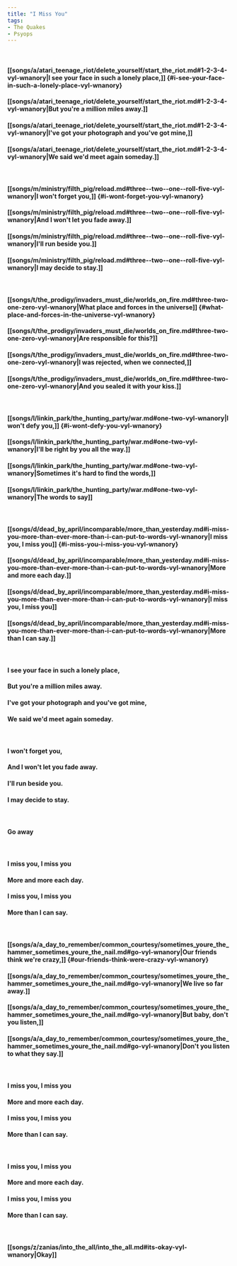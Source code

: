 ```yaml
---
title: "I Miss You"
tags:
- The Quakes
- Psyops
---
```

&nbsp;
#### [[songs/a/atari_teenage_riot/delete_yourself/start_the_riot.md#1-2-3-4-vyl-wnanory|I see your face in such a lonely place,]] {#i-see-your-face-in-such-a-lonely-place-vyl-wnanory}
#### [[songs/a/atari_teenage_riot/delete_yourself/start_the_riot.md#1-2-3-4-vyl-wnanory|But you're a million miles away.]]
#### [[songs/a/atari_teenage_riot/delete_yourself/start_the_riot.md#1-2-3-4-vyl-wnanory|I've got your photograph and you've got mine,]]
#### [[songs/a/atari_teenage_riot/delete_yourself/start_the_riot.md#1-2-3-4-vyl-wnanory|We said we'd meet again someday.]]
&nbsp;
#### [[songs/m/ministry/filth_pig/reload.md#three--two--one--roll-five-vyl-wnanory|I won't forget you,]] {#i-wont-forget-you-vyl-wnanory}
#### [[songs/m/ministry/filth_pig/reload.md#three--two--one--roll-five-vyl-wnanory|And I won't let you fade away.]]
#### [[songs/m/ministry/filth_pig/reload.md#three--two--one--roll-five-vyl-wnanory|I'll run beside you.]]
#### [[songs/m/ministry/filth_pig/reload.md#three--two--one--roll-five-vyl-wnanory|I may decide to stay.]]
&nbsp;
#### [[songs/t/the_prodigy/invaders_must_die/worlds_on_fire.md#three-two-one-zero-vyl-wnanory|What place and forces in the universe]] {#what-place-and-forces-in-the-universe-vyl-wnanory}
#### [[songs/t/the_prodigy/invaders_must_die/worlds_on_fire.md#three-two-one-zero-vyl-wnanory|Are responsible for this?]]
#### [[songs/t/the_prodigy/invaders_must_die/worlds_on_fire.md#three-two-one-zero-vyl-wnanory|I was rejected, when we connected,]]
#### [[songs/t/the_prodigy/invaders_must_die/worlds_on_fire.md#three-two-one-zero-vyl-wnanory|And you sealed it with your kiss.]]
&nbsp;
#### [[songs/l/linkin_park/the_hunting_party/war.md#one-two-vyl-wnanory|I won't defy you,]] {#i-wont-defy-you-vyl-wnanory}
#### [[songs/l/linkin_park/the_hunting_party/war.md#one-two-vyl-wnanory|I'll be right by you all the way.]]
#### [[songs/l/linkin_park/the_hunting_party/war.md#one-two-vyl-wnanory|Sometimes it's hard to find the words,]]
#### [[songs/l/linkin_park/the_hunting_party/war.md#one-two-vyl-wnanory|The words to say]]
&nbsp;
#### [[songs/d/dead_by_april/incomparable/more_than_yesterday.md#i-miss-you-more-than-ever-more-than-i-can-put-to-words-vyl-wnanory|I miss you, I miss you]] {#i-miss-you-i-miss-you-vyl-wnanory}
#### [[songs/d/dead_by_april/incomparable/more_than_yesterday.md#i-miss-you-more-than-ever-more-than-i-can-put-to-words-vyl-wnanory|More and more each day.]]
#### [[songs/d/dead_by_april/incomparable/more_than_yesterday.md#i-miss-you-more-than-ever-more-than-i-can-put-to-words-vyl-wnanory|I miss you, I miss you]]
#### [[songs/d/dead_by_april/incomparable/more_than_yesterday.md#i-miss-you-more-than-ever-more-than-i-can-put-to-words-vyl-wnanory|More than I can say.]]
&nbsp;
#### I see your face in such a lonely place,
#### But you're a million miles away.
#### I've got your photograph and you've got mine,
#### We said we'd meet again someday.
&nbsp;
#### I won't forget you,
#### And I won't let you fade away.
#### I'll run beside you.
#### I may decide to stay.
&nbsp;
#### Go away
&nbsp;
#### I miss you, I miss you
#### More and more each day.
#### I miss you, I miss you
#### More than I can say.
&nbsp;
#### [[songs/a/a_day_to_remember/common_courtesy/sometimes_youre_the_hammer_sometimes_youre_the_nail.md#go-vyl-wnanory|Our friends think we're crazy,]] {#our-friends-think-were-crazy-vyl-wnanory}
#### [[songs/a/a_day_to_remember/common_courtesy/sometimes_youre_the_hammer_sometimes_youre_the_nail.md#go-vyl-wnanory|We live so far away.]]
#### [[songs/a/a_day_to_remember/common_courtesy/sometimes_youre_the_hammer_sometimes_youre_the_nail.md#go-vyl-wnanory|But baby, don't you listen,]]
#### [[songs/a/a_day_to_remember/common_courtesy/sometimes_youre_the_hammer_sometimes_youre_the_nail.md#go-vyl-wnanory|Don't you listen to what they say.]]
&nbsp;
#### I miss you, I miss you
#### More and more each day.
#### I miss you, I miss you
#### More than I can say.
&nbsp;
#### I miss you, I miss you
#### More and more each day.
#### I miss you, I miss you
#### More than I can say.
&nbsp;
#### [[songs/z/zanias/into_the_all/into_the_all.md#its-okay-vyl-wnanory|Okay]]
